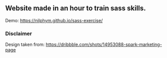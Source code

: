 ## Website made in an hour to train sass skills.  
Demo: https://nilphym.github.io/sass-exercise/  

### Disclaimer
Design taken from: https://dribbble.com/shots/14953088-spark-marketing-page
